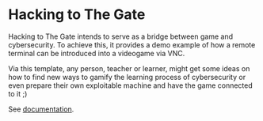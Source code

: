 # Hacking to The Gate

Hacking to The Gate intends to serve as a bridge between game and cybersecurity.
To achieve this, it provides a demo example of how a remote terminal can be introduced into a videogame via VNC.

Via this template, any person, teacher or learner, might get some ideas on how to find new ways to gamify the learning process of cybersecurity or even prepare their own exploitable machine and have the game connected to it ;)


See [documentation](https://ulitol97.github.io/TFG-HackingToTheGate/).